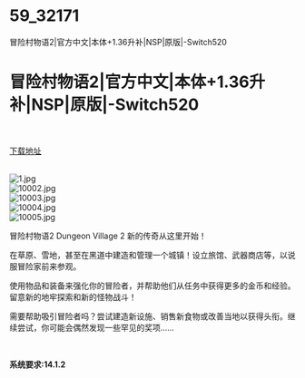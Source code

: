 # 59_32171
冒险村物语2|官方中文|本体+1.36升补|NSP|原版|-Switch520
# 冒险村物语2|官方中文|本体+1.36升补|NSP|原版|-Switch520
 <br/></br>
[下载地址](https://www.switch520.cc/article/32171 "下载地址")
<br/></br>

<p><img title="1.jpg" src="https://www.switch520.cc/muke_img/2022_06_02_ae311a8a0e99f.jpg" alt="1.jpg"><br>
<img title="10002.jpg" src="https://www.switch520.cc/muke_img/2022_06_02_afc466e063f90.jpg" alt="10002.jpg"><br>
<img title="10003.jpg" src="https://www.switch520.cc/muke_img/2022_06_02_d30b4e3cd87cf.jpg" alt="10003.jpg"><br>
<img title="10004.jpg" src="https://www.switch520.cc/muke_img/2022_06_02_1f12efe31682b.jpg" alt="10004.jpg"><br>
<img title="10005.jpg" src="https://www.switch520.cc/muke_img/2022_06_02_01b86536c1079.jpg" alt="10005.jpg"></p>
<p>冒险村物语2 Dungeon Village 2 新的传奇从这里开始！</p>
<p>在草原、雪地，甚至在黑道中建造和管理一个城镇！设立旅馆、武器商店等，以说服冒险家前来参观。</p>
<p>使用物品和装备来强化你的冒险者，并帮助他们从任务中获得更多的金币和经验。留意新的地牢探索和新的怪物战斗！</p>
<p>需要帮助吸引冒险者吗？尝试建造新设施、销售新食物或改善当地以获得头衔。继续尝试，你可能会偶然发现一些罕见的奖项……</p>
<p>&nbsp;</p>
<p><strong>系统要求:14.1.2</strong></p>



